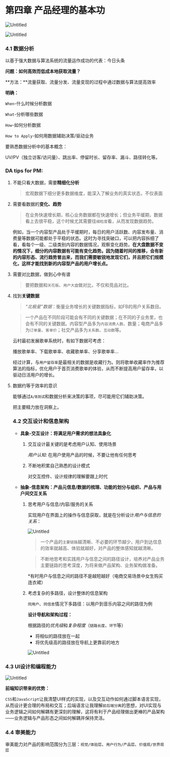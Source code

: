 # 第四章 产品经理的基本功

![Untitled](%E7%AC%AC%E5%9B%9B%E7%AB%A0%20%E4%BA%A7%E5%93%81%E7%BB%8F%E7%90%86%E7%9A%84%E5%9F%BA%E6%9C%AC%E5%8A%9F%200adfebfe81f14449985ff95e3ae6b78c/Untitled.png)

![Untitled](%E7%AC%AC%E5%9B%9B%E7%AB%A0%20%E4%BA%A7%E5%93%81%E7%BB%8F%E7%90%86%E7%9A%84%E5%9F%BA%E6%9C%AC%E5%8A%9F%200adfebfe81f14449985ff95e3ae6b78c/Untitled%201.png)

### 4.1 数据分析

以基于强大数据与算法系统的流量运作成功的代表：今日头条

**问题：如何高效而低成本地获取流量？**

**方法：**流量获取、流量分发、流量变现的过程中通过数据与算法提高效率

**明确：**

`When`-什么时候分析数据

`What`-分析哪些数据

`How`-如何分析数据

`How to Apply`-如何用数据辅助决策/驱动业务

要熟悉数据分析中的基本概念：

UV/PV（独立访客/访问量）、跳出率、停留时长、留存率、漏斗、路径转化等。

### **DA tips for PM:**

1. 不能只看大数据，需要**精细化分析**
    
    > 宏观数据下细分更多数据维度，能深入了解业务的真实状态，不仅表面
    > 
2. 需要看数据的**变化、趋势**
    
    > 在业务快速增长期，核心业务数据都在快速增长；但业务平缓期，数据看上去很平稳，这个时候尤其需要往`细粒度`看，从而发现数据趋势。
    > 
    
    例如，当一个内容型产品处于平缓期时，每日的用户活跃数、内容发布量、消费量等数据可能都处于平稳的状态。这时为寻找突破口，可以把内容拆细了看，看每个一级、二级类别内容的数据情况，观察变化趋势。**在大盘数据不变的情况下，细分的内容数据有可能有变化趋势。因为随着时间的推移，会有新的内容形态、流行趋势冒出来，而我们需要敏锐地发现它们，并且把它们规模化，这样才能找到新的内容型产品的用户增长点。**
    
3. 需要对比数据，做到心中有谱
    
    > 要把数据和`天花板`、`用户大盘`做对比，不仅和竞品对比。
    > 
4. 找到**关键数据**
    
    > *“北极星”数据*：衡量业务增长的关键数据指标，如FB的用户关系数目。
    > 
    
    > 一个产品在不同阶段可能会有不同的关键数据；在不同的子业务里，也会有不同的关键数据。内容型产品多为`内容消费人数`、数量；电商产品多为`订单量`、`客单价`；社交产品多为`关系数`、`互动数`等。
    > 
    
    云村最初发展歌单系统时，有如下数据可考虑：
    
    播放歌单率、下载歌单率、收藏歌单率、分享歌单率…
    
    经过计算，与`用户留存率`是最相关的数据是收藏行为。则将歌单收藏率作为推荐算法的指标，优化用户于首页消费歌单的体验，从而不断提高用户留存率，以驱动日活用户的增长。
    
5. 数据约等于效率的意识
    
    能够通过`A/B测试`和数据分析来决策的事项，尽可能用它们辅助决策。
    
    把主要精力放在洞察上。
    
    ### 4.2 交互设计和信息架构
    
    - **具象-交互设计：将满足用户需求的想法具象化**
        1. 交互设计最关键的是考虑用户认知、使用场景
            
            *用户认知*: 在用户使用产品的时候，不要让他有任何思考
            
        2. 不断地积累自己熟悉的设计模式
            
            对交互控件、设计规律的理解要跟上时代
            
    - **抽象-信息架构：产品元信息/数据的梳理、功能的划分与组织、产品与用户间交互关系**
        1. 思考用户与信息/内容/服务的关系
            
            实现用户在界面上的操作与信息获取，就是在分析设计*用户与信息的关系*：
            
            ![Untitled](%E7%AC%AC%E5%9B%9B%E7%AB%A0%20%E4%BA%A7%E5%93%81%E7%BB%8F%E7%90%86%E7%9A%84%E5%9F%BA%E6%9C%AC%E5%8A%9F%200adfebfe81f14449985ff95e3ae6b78c/Untitled%202.png)
            
            > 一个产品的`主要链路`越清晰、不必要的环节越少，用户到达信息的效率就越高、体验就越好，对产品的整体感知就越清晰。
            > 
            
            > 不断地思考和实践用户与信息之间的路径设计，培养对产品业务主要链路的思考深度，为将来做产品架构、业务架构做准备。
            > 
            
            *有时用户与信息之间的路径不是越短越好（电商交易场景中女生购买连衣裙）
            
        2. 考虑复杂的多路径，设计整体的信息架构
            
            `同用户`、`同信息`情况下多路径：以用户到音乐内容之间的路径为例
            
            **设计导航和架构过程：**
            
            根据路径的*优先级*和*复杂程度*（`链路长度`、`环节`等）
            
            - 将相似的路径放在一起
            - 将优先级高的路径放在导航上更靠前的地方
            
            ![Untitled](%E7%AC%AC%E5%9B%9B%E7%AB%A0%20%E4%BA%A7%E5%93%81%E7%BB%8F%E7%90%86%E7%9A%84%E5%9F%BA%E6%9C%AC%E5%8A%9F%200adfebfe81f14449985ff95e3ae6b78c/Untitled%203.png)
            

### 4.3 UI设计和编程能力

![Untitled](%E7%AC%AC%E5%9B%9B%E7%AB%A0%20%E4%BA%A7%E5%93%81%E7%BB%8F%E7%90%86%E7%9A%84%E5%9F%BA%E6%9C%AC%E5%8A%9F%200adfebfe81f14449985ff95e3ae6b78c/Untitled%204.png)

**前端知识带来的优势：**

`CSS`和`JavaScript`让我清楚UI样式的实现，以及交互动作如何通过脚本语言实现，从而设计更合理的布局和交互；后端语言让我理解`前后端分离`的思想，对UI实现与业务逻辑之间如何解耦有更深刻的理解，这将有利于产品经理做出更棒的产品架构——业务逻辑与产品形态之间如何解耦并保持灵活。

### 4.4 审美能力

审美能力对产品的影响范围分为三层：`视觉/体验层`、`用户行为/产品层`、`价值观/世界观层`